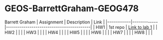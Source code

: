 # GEOS-BarrettGraham-GEOG478
Barrett Graham
| Assignment | Description | Link                                      |
|------------|-------------|-------------------------------------------|
| HW1        |    1st repo |   [Link to lab 1](https://www.google.com "Lab1")                                        |
| HW2        |             |                                           |
| HW3        |             |                                           |
| HW4        |             |                                           |
| HW5        |             |                                           |
| HW6        |             |                                           |
| HW7        |             |                                           |
| HW8        |             |                                           |
